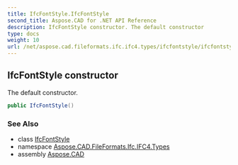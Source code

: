```yaml
---
title: IfcFontStyle.IfcFontStyle
second_title: Aspose.CAD for .NET API Reference
description: IfcFontStyle constructor. The default constructor
type: docs
weight: 10
url: /net/aspose.cad.fileformats.ifc.ifc4.types/ifcfontstyle/ifcfontstyle/
---
```

## IfcFontStyle constructor

The default constructor.

```csharp
public IfcFontStyle()
```

### See Also

* class [IfcFontStyle](../)
* namespace [Aspose.CAD.FileFormats.Ifc.IFC4.Types](../../ifcfontstyle/)
* assembly [Aspose.CAD](../../../)


